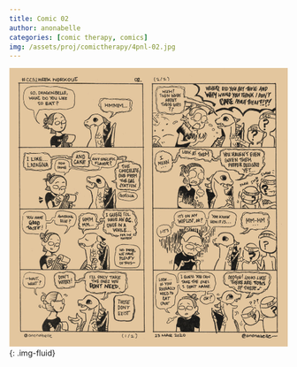 ```yaml
---
title: Comic 02
author: anonabelle
categories: [comic therapy, comics]
img: /assets/proj/comictherapy/4pnl-02.jpg
---
```

![Comic Therapy 2019, 02](/assets/proj/comictherapy/4pnl-02.jpg){: .img-fluid}